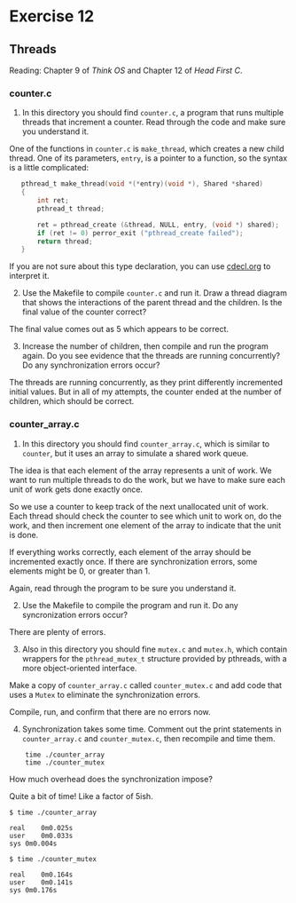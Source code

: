 # Exercise 12
## Threads

Reading: Chapter 9 of *Think OS* and Chapter 12 of *Head First C*.

### counter.c

1) In this directory you should find `counter.c`, a program that runs
multiple threads that increment a counter.  Read through the code and
make sure you understand it.

One of the functions in `counter.c` is `make_thread`, which
creates a new child thread.  One of its parameters, `entry`, is
a pointer to a function, so the syntax is a little complicated:

 ```C
    pthread_t make_thread(void *(*entry)(void *), Shared *shared)
    {
        int ret;
        pthread_t thread;

        ret = pthread_create (&thread, NULL, entry, (void *) shared);
        if (ret != 0) perror_exit ("pthread_create failed");
        return thread;
    }
 ```

If you are not sure about this type declaration, you can use
[cdecl.org](http://cdecl.org) to interpret it.


2) Use the Makefile to compile `counter.c` and run it.  Draw a thread
diagram that shows the interactions of the parent thread and the children.
Is the final value of the counter correct?

The final value comes out as 5 which appears to be correct.

3) Increase the number of children, then compile and run the program again.
Do you see evidence that the threads are running concurrently?  Do any
synchronization errors occur?

The threads are running concurrently, as they print differently incremented initial values. But in all of my attempts, the counter ended at the number of children, which should be correct.


### counter_array.c

1) In this directory you should find `counter_array.c`, which is similar
to `counter`, but it uses an array to simulate a shared work queue.

The idea is that each element of the array represents a unit of work.
We want to run multiple threads to do the work, but we have to make sure
each unit of work gets done exactly once.

So we use a counter to keep track of the next unallocated unit of
work.  Each thread should check the counter to see which unit to
work on, do the work, and then increment one element of the array
to indicate that the unit is done.

If everything works correctly, each element of the array should be
incremented exactly once.  If there are synchronization errors, some
elements might be 0, or greater than 1.

Again, read through the program to be sure you understand it.

2) Use the Makefile to compile the program and run it.  Do any
syncronization errors occur?

There are plenty of errors.

3) Also in this directory you should fine `mutex.c` and `mutex.h`, which
contain wrappers for the `pthread_mutex_t` structure provided by pthreads,
with a more object-oriented interface.

Make a copy of `counter_array.c` called `counter_mutex.c` and
add code that uses a `Mutex` to eliminate the synchronization errors.

Compile, run, and confirm that there are no errors now.

4) Synchronization takes some time.  Comment out the print statements
in `counter_array.c` and `counter_mutex.c`, then recompile and time them.

```
    time ./counter_array
    time ./counter_mutex
```

How much overhead does the synchronization impose?

Quite a bit of time! Like a factor of 5ish.

```
$ time ./counter_array 

real    0m0.025s
user    0m0.033s
sys 0m0.004s

$ time ./counter_mutex 

real    0m0.164s
user    0m0.141s
sys 0m0.176s
```

